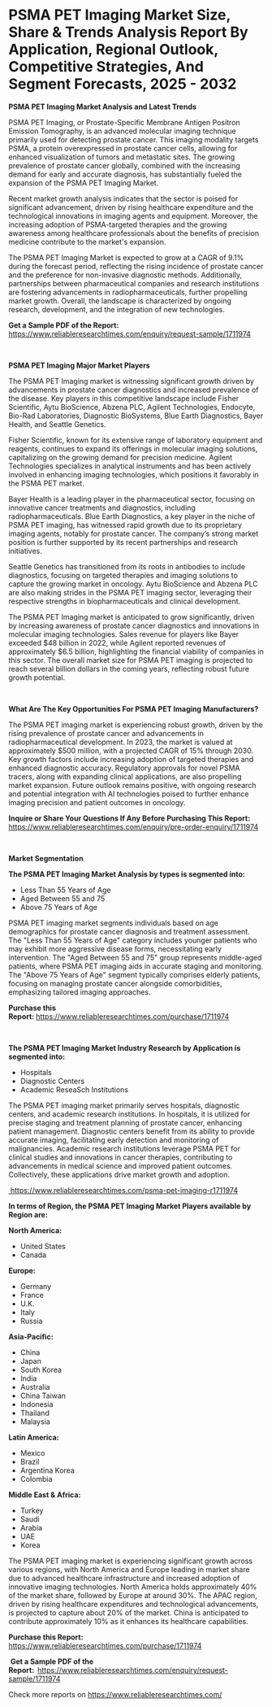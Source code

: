 <p><h1>PSMA PET Imaging Market Size, Share & Trends Analysis Report By Application, Regional Outlook, Competitive Strategies, And Segment Forecasts, 2025 - 2032</h1></p><p><strong>PSMA PET Imaging Market Analysis and Latest Trends</strong></p>
<p><p>PSMA PET Imaging, or Prostate-Specific Membrane Antigen Positron Emission Tomography, is an advanced molecular imaging technique primarily used for detecting prostate cancer. This imaging modality targets PSMA, a protein overexpressed in prostate cancer cells, allowing for enhanced visualization of tumors and metastatic sites. The growing prevalence of prostate cancer globally, combined with the increasing demand for early and accurate diagnosis, has substantially fueled the expansion of the PSMA PET Imaging Market.</p><p>Recent market growth analysis indicates that the sector is poised for significant advancement, driven by rising healthcare expenditure and the technological innovations in imaging agents and equipment. Moreover, the increasing adoption of PSMA-targeted therapies and the growing awareness among healthcare professionals about the benefits of precision medicine contribute to the market's expansion. </p><p>The PSMA PET Imaging Market is expected to grow at a CAGR of 9.1% during the forecast period, reflecting the rising incidence of prostate cancer and the preference for non-invasive diagnostic methods. Additionally, partnerships between pharmaceutical companies and research institutions are fostering advancements in radiopharmaceuticals, further propelling market growth. Overall, the landscape is characterized by ongoing research, development, and the integration of new technologies.</p></p>
<p><strong>Get a Sample PDF of the Report:&nbsp;</strong> <a href="https://www.reliableresearchtimes.com/enquiry/request-sample/1711974?utm_campaign=2714&utm_medium=2&utm_source=Github&utm_content=ia&utm_term=27032025&utm_id=psma-pet-imaging">https://www.reliableresearchtimes.com/enquiry/request-sample/1711974</a></p>
<p>&nbsp;</p>
<p><strong>PSMA PET Imaging Major Market Players</strong></p>
<p><p>The PSMA PET Imaging market is witnessing significant growth driven by advancements in prostate cancer diagnostics and increased prevalence of the disease. Key players in this competitive landscape include Fisher Scientific, Aytu BioScience, Abzena PLC, Agilent Technologies, Endocyte, Bio-Rad Laboratories, Diagnostic BioSystems, Blue Earth Diagnostics, Bayer Health, and Seattle Genetics. </p><p>Fisher Scientific, known for its extensive range of laboratory equipment and reagents, continues to expand its offerings in molecular imaging solutions, capitalizing on the growing demand for precision medicine. Agilent Technologies specializes in analytical instruments and has been actively involved in enhancing imaging technologies, which positions it favorably in the PSMA PET market.</p><p>Bayer Health is a leading player in the pharmaceutical sector, focusing on innovative cancer treatments and diagnostics, including radiopharmaceuticals. Blue Earth Diagnostics, a key player in the niche of PSMA PET imaging, has witnessed rapid growth due to its proprietary imaging agents, notably for prostate cancer. The company’s strong market position is further supported by its recent partnerships and research initiatives.</p><p>Seattle Genetics has transitioned from its roots in antibodies to include diagnostics, focusing on targeted therapies and imaging solutions to capture the growing market in oncology. Aytu BioScience and Abzena PLC are also making strides in the PSMA PET imaging sector, leveraging their respective strengths in biopharmaceuticals and clinical development.</p><p>The PSMA PET Imaging market is anticipated to grow significantly, driven by increasing awareness of prostate cancer diagnostics and innovations in molecular imaging technologies. Sales revenue for players like Bayer exceeded $48 billion in 2022, while Agilent reported revenues of approximately $6.5 billion, highlighting the financial viability of companies in this sector. The overall market size for PSMA PET imaging is projected to reach several billion dollars in the coming years, reflecting robust future growth potential.</p></p>
<p>&nbsp;</p>
<p><strong>What Are The Key Opportunities For PSMA PET Imaging Manufacturers?</strong></p>
<p><p>The PSMA PET imaging market is experiencing robust growth, driven by the rising prevalence of prostate cancer and advancements in radiopharmaceutical development. In 2023, the market is valued at approximately $500 million, with a projected CAGR of 15% through 2030. Key growth factors include increasing adoption of targeted therapies and enhanced diagnostic accuracy. Regulatory approvals for novel PSMA tracers, along with expanding clinical applications, are also propelling market expansion. Future outlook remains positive, with ongoing research and potential integration with AI technologies poised to further enhance imaging precision and patient outcomes in oncology.</p></p>
<p><strong>Inquire or Share Your Questions If Any Before Purchasing This Report:</strong> <a href="https://www.reliableresearchtimes.com/enquiry/pre-order-enquiry/1711974?utm_campaign=2714&utm_medium=2&utm_source=Github&utm_content=ia&utm_term=27032025&utm_id=psma-pet-imaging">https://www.reliableresearchtimes.com/enquiry/pre-order-enquiry/1711974</a></p>
<p>&nbsp;</p>
<p><strong>Market Segmentation</strong></p>
<p><strong>The PSMA PET Imaging Market Analysis by types is segmented into:</strong></p>
<p><ul><li>Less Than 55 Years of Age</li><li>Aged Between 55 and 75</li><li>Above 75 Years of Age</li></ul></p>
<p><p>PSMA PET imaging market segments individuals based on age demographics for prostate cancer diagnosis and treatment assessment. The "Less Than 55 Years of Age" category includes younger patients who may exhibit more aggressive disease forms, necessitating early intervention. The "Aged Between 55 and 75" group represents middle-aged patients, where PSMA PET imaging aids in accurate staging and monitoring. The "Above 75 Years of Age" segment typically comprises elderly patients, focusing on managing prostate cancer alongside comorbidities, emphasizing tailored imaging approaches.</p></p>
<p><strong>Purchase this Report:&nbsp;</strong><a href="https://www.reliableresearchtimes.com/purchase/1711974?utm_campaign=2714&utm_medium=2&utm_source=Github&utm_content=ia&utm_term=27032025&utm_id=psma-pet-imaging">https://www.reliableresearchtimes.com/purchase/1711974</a></p>
<p>&nbsp;</p>
<p><strong>The PSMA PET Imaging Market Industry Research by Application is segmented into:</strong></p>
<p><ul><li>Hospitals</li><li>Diagnostic Centers</li><li>Academic ReseaSch Institutions</li></ul></p>
<p><p>The PSMA PET imaging market primarily serves hospitals, diagnostic centers, and academic research institutions. In hospitals, it is utilized for precise staging and treatment planning of prostate cancer, enhancing patient management. Diagnostic centers benefit from its ability to provide accurate imaging, facilitating early detection and monitoring of malignancies. Academic research institutions leverage PSMA PET for clinical studies and innovations in cancer therapies, contributing to advancements in medical science and improved patient outcomes. Collectively, these applications drive market growth and adoption.</p></p>
<p><a href="https://www.reliableresearchtimes.com/psma-pet-imaging-r1711974?utm_campaign=2714&utm_medium=2&utm_source=Github&utm_content=ia&utm_term=27032025&utm_id=psma-pet-imaging">&nbsp;https://www.reliableresearchtimes.com/psma-pet-imaging-r1711974</a></p>
<p><strong>In terms of Region, the PSMA PET Imaging Market Players available by Region are:</strong></p>
<p>
    <p> <strong> North America: </strong>
        <ul>
            <li>United States</li>
            <li>Canada</li>
        </ul>
        </p> 
    <p> <strong> Europe: </strong>
        <ul>
            <li>Germany</li>
            <li>France</li>
            <li>U.K.</li>
            <li>Italy</li>
            <li>Russia</li>
        </ul>
        </p> 
    <p> <strong> Asia-Pacific: </strong>
        <ul>
            <li>China</li>
            <li>Japan</li>
            <li>South Korea</li>
            <li>India</li>
            <li>Australia</li>
            <li>China Taiwan</li>
            <li>Indonesia</li>
            <li>Thailand</li>
            <li>Malaysia</li>
        </ul>
        </p> 
    <p> <strong> Latin America: </strong>
        <ul>
            <li>Mexico</li>
            <li>Brazil</li>
            <li>Argentina Korea</li>
            <li>Colombia</li>
        </ul>
        </p> 
    <p> <strong> Middle East & Africa: </strong>
        <ul>
            <li>Turkey</li>
            <li>Saudi</li>
            <li>Arabia</li>
            <li>UAE</li>
            <li>Korea</li>
        </ul>
    </p>
    </p>
<p><p>The PSMA PET imaging market is experiencing significant growth across various regions, with North America and Europe leading in market share due to advanced healthcare infrastructure and increased adoption of innovative imaging technologies. North America holds approximately 40% of the market share, followed by Europe at around 30%. The APAC region, driven by rising healthcare expenditures and technological advancements, is projected to capture about 20% of the market. China is anticipated to contribute approximately 10% as it enhances its healthcare capabilities.</p></p>
<p><strong>Purchase this Report: </strong><a href="https://www.reliableresearchtimes.com/purchase/1711974?utm_campaign=2714&utm_medium=2&utm_source=Github&utm_content=ia&utm_term=27032025&utm_id=psma-pet-imaging">https://www.reliableresearchtimes.com/purchase/1711974</a></p>
<p>&nbsp;<strong>Get a Sample PDF of the Report:&nbsp;&nbsp;</strong><a href="https://www.reliableresearchtimes.com/enquiry/request-sample/1711974?utm_campaign=2714&utm_medium=2&utm_source=Github&utm_content=ia&utm_term=27032025&utm_id=psma-pet-imaging">https://www.reliableresearchtimes.com/enquiry/request-sample/1711974</a></p>
<p><strong></strong></p>
<p>Check more reports on <a href="https://www.reliableresearchtimes.com/?utm_campaign=2714&utm_medium=2&utm_source=Github&utm_content=ia&utm_term=27032025&utm_id=psma-pet-imaging">https://www.reliableresearchtimes.com/</a></p>